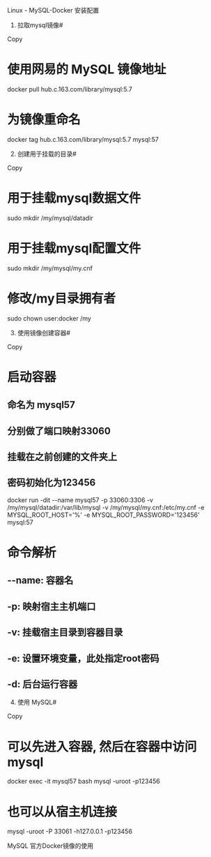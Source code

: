 
Linux - MySQL-Docker 安装配置
1. 拉取mysql镜像#

Copy
# 使用网易的 MySQL 镜像地址
docker pull hub.c.163.com/library/mysql:5.7

# 为镜像重命名
docker tag hub.c.163.com/library/mysql:5.7 mysql:57

2. 创建用于挂载的目录#

Copy
# 用于挂载mysql数据文件
sudo mkdir /my/mysql/datadir

# 用于挂载mysql配置文件
sudo mkdir /my/mysql/my.cnf

# 修改/my目录拥有者
sudo chown user:docker /my

3. 使用镜像创建容器#

Copy
# 启动容器
## 命名为 mysql57
## 分别做了端口映射33060
## 挂载在之前创建的文件夹上
## 密码初始化为123456
docker run -dit --name mysql57 -p 33060:3306 
        -v /my/mysql/datadir:/var/lib/mysql 
        -v /my/mysql/my.cnf:/etc/my.cnf 
        -e MYSQL_ROOT_HOST='%'
        -e MYSQL_ROOT_PASSWORD='123456' mysql:57

# 命令解析
## --name: 容器名
## -p: 映射宿主主机端口
## -v: 挂载宿主目录到容器目录
## -e: 设置环境变量，此处指定root密码
## -d: 后台运行容器

4. 使用 MySQL#

Copy
# 可以先进入容器, 然后在容器中访问 mysql
docker exec -it mysql57 bash
mysql -uroot -p123456

# 也可以从宿主机连接
mysql -uroot -P 33061 -h127.0.0.1 -p123456

MySQL 官方Docker镜像的使用
